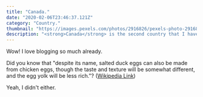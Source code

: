 ```yaml
---
title: "Canada."
date: "2020-02-06T23:46:37.121Z"
category: "Country."
thumbnail: "https://images.pexels.com/photos/2916826/pexels-photo-2916826.jpeg?auto=compress&cs=tinysrgb&dpr=2&h=750&w=1260"
description: "<strong>Canada</strong> is the second country that I have ever lived on other than India making it my <strong>second home.</strong> I came to <string>Canada</strong> during the Christmas 2019. It gave unimaginable feelings and emotions that I have never felt before. This blog describes my <strong>first impression</strong> as I landed in Canada and much more..."
---
```


Wow! I love blogging so much already.

Did you know that "despite its name, salted duck eggs can also be made from
chicken eggs, though the taste and texture will be somewhat different, and the
egg yolk will be less rich."?
([Wikipedia Link](https://en.wikipedia.org/wiki/Salted_duck_egg))

Yeah, I didn't either.
